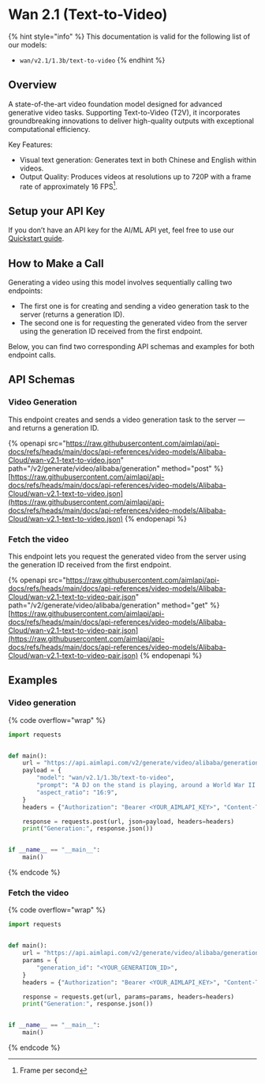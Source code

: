 # Wan 2.1 (Text-to-Video)

{% hint style="info" %}
This documentation is valid for the following list of our models:

* `wan/v2.1/1.3b/text-to-video`
{% endhint %}

## Overview

A state-of-the-art video foundation model designed for advanced generative video tasks. Supporting Text-to-Video (T2V), it incorporates groundbreaking innovations to deliver high-quality outputs with exceptional computational efficiency.

Key Features:

* Visual text generation: Generates text in both Chinese and English within videos.
* Output Quality: Produces videos at resolutions up to 720P with a frame rate of approximately 16 FPS[^1].

## Setup your API Key

If you don’t have an API key for the AI/ML API yet, feel free to use our [Quickstart guide](https://docs.aimlapi.com/quickstart/setting-up).

## How to Make a Call

Generating a video using this model involves sequentially calling two endpoints:&#x20;

* The first one is for creating and sending a video generation task to the server (returns a generation ID).
* The second one is for requesting the generated video from the server using the generation ID received from the first endpoint.&#x20;

Below, you can find two corresponding API schemas and examples for both endpoint calls.

## API Schemas

### Video Generation

This endpoint creates and sends a video generation task to the server — and returns a generation ID.

{% openapi src="https://raw.githubusercontent.com/aimlapi/api-docs/refs/heads/main/docs/api-references/video-models/Alibaba-Cloud/wan-v2.1-text-to-video.json" path="/v2/generate/video/alibaba/generation" method="post" %}
[https://raw.githubusercontent.com/aimlapi/api-docs/refs/heads/main/docs/api-references/video-models/Alibaba-Cloud/wan-v2.1-text-to-video.json](https://raw.githubusercontent.com/aimlapi/api-docs/refs/heads/main/docs/api-references/video-models/Alibaba-Cloud/wan-v2.1-text-to-video.json)
{% endopenapi %}

### Fetch the video

This endpoint lets you request the generated video from the server using the generation ID received from the first endpoint.&#x20;

{% openapi src="https://raw.githubusercontent.com/aimlapi/api-docs/refs/heads/main/docs/api-references/video-models/Alibaba-Cloud/wan-v2.1-text-to-video-pair.json" path="/v2/generate/video/alibaba/generation" method="get" %}
[https://raw.githubusercontent.com/aimlapi/api-docs/refs/heads/main/docs/api-references/video-models/Alibaba-Cloud/wan-v2.1-text-to-video-pair.json](https://raw.githubusercontent.com/aimlapi/api-docs/refs/heads/main/docs/api-references/video-models/Alibaba-Cloud/wan-v2.1-text-to-video-pair.json)
{% endopenapi %}

## Examples

### Video generation

{% code overflow="wrap" %}
```python
import requests


def main():
    url = "https://api.aimlapi.com/v2/generate/video/alibaba/generation"
    payload = {
        "model": "wan/v2.1/1.3b/text-to-video",
        "prompt": "A DJ on the stand is playing, around a World War II battlefield, lots of explosions, thousands of dancing soldiers, between tanks shooting, barbed wire fences, lots of smoke and fire, black and white old video: hyper realistic, photorealistic, photography, super detailed, very sharp, on a very white background",
        "aspect_ratio": "16:9",
    }
    headers = {"Authorization": "Bearer <YOUR_AIMLAPI_KEY>", "Content-Type": "application/json"}

    response = requests.post(url, json=payload, headers=headers)
    print("Generation:", response.json())


if __name__ == "__main__":
    main()

```
{% endcode %}

### Fetch the video

{% code overflow="wrap" %}
```python
import requests


def main():
    url = "https://api.aimlapi.com/v2/generate/video/alibaba/generation"
    params = {
        "generation_id": "<YOUR_GENERATION_ID>",
    }
    headers = {"Authorization": "Bearer <YOUR_AIMLAPI_KEY>", "Content-Type": "application/json"}

    response = requests.get(url, params=params, headers=headers)
    print("Generation:", response.json())


if __name__ == "__main__":
    main()

```
{% endcode %}



[^1]: Frame per second
